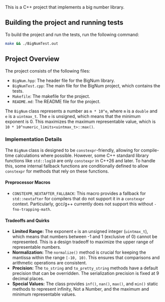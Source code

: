 This is a C++ project that implements a big number library.

## Building the project and running tests

To build the project and run the tests, run the following command:

```bash
make && ./BigNumTest.out
```


## Project Overview

The project consists of the following files:

* `BigNum.hpp`: The header file for the BigNum library.
* `BigNumTest.cpp`: The main file for the BigNum project, which contains the tests.
* `Makefile`: The makefile for the project.
* `README.md`: The README file for the project.

The `BigNum` class represents a number as `m * 10^e`, where `m` is a `double` and `e` is a `uintmax_t`. The `e` is unsigned, which means that the minimum exponent is 0. This maximizes the maximum representable value, which is `10 * 10^numeric_limits<uintmax_t>::max()`.

### Implementation Details

The `BigNum` class is designed to be `constexpr`-friendly, allowing for compile-time calculations where possible. However, some C++ standard library functions like `std::log10` are only `constexpr` in C++26 and later. To handle this, some internal fallback functions are conditionally defined to allow `constexpr` for methods that rely on these functions.

#### Preprocessor Macros

- `CONSTEXPR_NEXTAFTER_FALLBACK`: This macro provides a fallback for `std::nextafter` for compilers that do not support it in a `constexpr` context. Particularly, gcc/g++ currently does not support this without `-fno-trapping-math`.

#### Tradeoffs and Quirks

- **Limited Range:** The exponent `e` is an unsigned integer (`uintmax_t`), which means that numbers between -1 and 1 (exclusive of 0) cannot be represented. This is a design tradeoff to maximize the upper range of representable numbers.
- **Normalization:** The `normalize()` method is crucial for keeping the mantissa within the range `[-10, 10)`. This ensures that comparisons and arithmetic operations are consistent.
- **Precision:** The `to_string` and `to_pretty_string` methods have a default precision that can be overridden. The serialization precision is fixed at 9 decimal places.
- **Special Values:** The class provides `inf()`, `nan()`, `max()`, and `min()` static methods to represent infinity, Not a Number, and the maximum and minimum representable values.

